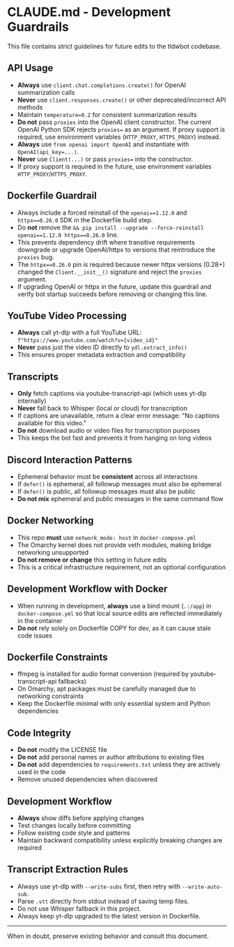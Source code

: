 # CLAUDE.md - Development Guardrails

This file contains strict guidelines for future edits to the tldwbot codebase.

## API Usage

- **Always** use `client.chat.completions.create()` for OpenAI summarization calls
- **Never** use `client.responses.create()` or other deprecated/incorrect API methods
- Maintain `temperature=0.2` for consistent summarization results
- **Do not** pass `proxies` into the OpenAI client constructor. The current OpenAI Python SDK rejects `proxies=` as an argument. If proxy support is required, use environment variables (`HTTP_PROXY`, `HTTPS_PROXY`) instead.
- **Always** use `from openai import OpenAI` and instantiate with `OpenAI(api_key=...)`.
- **Never** use `Client(...)` or pass `proxies=` into the constructor.
- If proxy support is required in the future, use environment variables `HTTP_PROXY`/`HTTPS_PROXY`.

## Dockerfile Guardrail

- Always include a forced reinstall of the `openai==1.12.0` and `httpx==0.26.0` SDK in the Dockerfile build step.
- Do **not** remove the `&& pip install --upgrade --force-reinstall openai==1.12.0 httpx==0.26.0` line.
- This prevents dependency drift where transitive requirements downgrade or upgrade OpenAI/httpx to versions that reintroduce the `proxies` bug.
- The `httpx==0.26.0` pin is required because newer httpx versions (0.28+) changed the `Client.__init__()` signature and reject the `proxies` argument.
- If upgrading OpenAI or httpx in the future, update this guardrail and verify bot startup succeeds before removing or changing this line.

## YouTube Video Processing

- **Always** call yt-dlp with a full YouTube URL: `f"https://www.youtube.com/watch?v={video_id}"`
- **Never** pass just the video ID directly to `ydl.extract_info()`
- This ensures proper metadata extraction and compatibility

## Transcripts

- **Only** fetch captions via youtube-transcript-api (which uses yt-dlp internally)
- **Never** fall back to Whisper (local or cloud) for transcription
- If captions are unavailable, return a clear error message: "No captions available for this video."
- **Do not** download audio or video files for transcription purposes
- This keeps the bot fast and prevents it from hanging on long videos

## Discord Interaction Patterns

- Ephemeral behavior must be **consistent** across all interactions
- If `defer()` is ephemeral, all followup messages must also be ephemeral
- If `defer()` is public, all followup messages must also be public
- **Do not mix** ephemeral and public messages in the same command flow

## Docker Networking

- This repo **must** use `network_mode: host` in `docker-compose.yml`
- The Omarchy kernel does not provide veth modules, making bridge networking unsupported
- **Do not remove or change** this setting in future edits
- This is a critical infrastructure requirement, not an optional configuration

## Development Workflow with Docker

- When running in development, **always** use a bind mount (`.:/app`) in `docker-compose.yml` so that local source edits are reflected immediately in the container
- **Do not** rely solely on Dockerfile COPY for dev, as it can cause stale code issues

## Dockerfile Constraints

- ffmpeg is installed for audio format conversion (required by youtube-transcript-api fallbacks)
- On Omarchy, apt packages must be carefully managed due to networking constraints
- Keep the Dockerfile minimal with only essential system and Python dependencies

## Code Integrity

- **Do not** modify the LICENSE file
- **Do not** add personal names or author attributions to existing files
- **Do not** add dependencies to `requirements.txt` unless they are actively used in the code
- Remove unused dependencies when discovered

## Development Workflow

- **Always** show diffs before applying changes
- Test changes locally before committing
- Follow existing code style and patterns
- Maintain backward compatibility unless explicitly breaking changes are required

## Transcript Extraction Rules

- Always use yt-dlp with `--write-subs` first, then retry with `--write-auto-sub`.
- Parse `.vtt` directly from stdout instead of saving temp files.
- Do not use Whisper fallback in this project.
- Always keep yt-dlp upgraded to the latest version in Dockerfile.

---

When in doubt, preserve existing behavior and consult this document.
